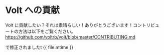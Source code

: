 # Volt への貢献

Volt に貢献したい？それは素晴らしい！ありがとうございます！コントリビュートの方法は以下をご覧ください。
https://github.com/voltrb/volt/blob/master/CONTRIBUTING.md


で修正されましたt {{ file.mtime }}
